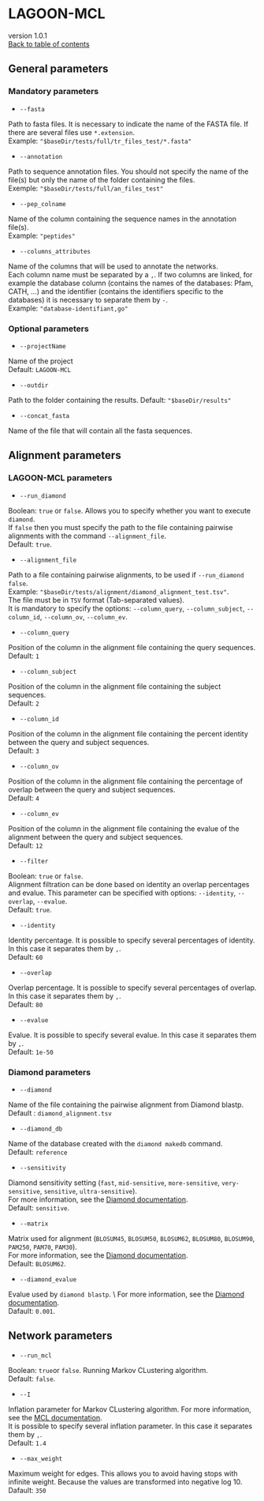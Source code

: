 # LAGOON-MCL

version 1.0.1 \
[Back to table of contents](index.md#table-of-content)

## General parameters

### Mandatory parameters

* `--fasta`

Path to fasta files. It is necessary to indicate the name of the FASTA file. If there are several files use `*.extension`. \
Example: `"$baseDir/tests/full/tr_files_test/*.fasta"`

* `--annotation`

Path to sequence annotation files. You should not specify the name of the file(s) but only the name of the folder containing the files. \
Exemple: `"$baseDir/tests/full/an_files_test"`

* `--pep_colname`

Name of the column containing the sequence names in the annotation file(s). \
Example: `"peptides"`

* `--columns_attributes`

Name of the columns that will be used to annotate the networks. \
Each column name must be separated by a `,`. If two columns are linked, for example the database column (contains the names of the databases: Pfam, CATH, ...) and the identifier (contains the identifiers specific to the databases) it is necessary to separate them by `-`. \
Example: `"database-identifiant,go"`

### Optional parameters

* `--projectName`

Name of the project \
Default: `LAGOON-MCL`

* `--outdir`

Path to the folder containing the results.
Default: `"$baseDir/results"`

* `--concat_fasta`

Name of the file that will contain all the fasta sequences.

## Alignment parameters

### LAGOON-MCL parameters

* `--run_diamond`

Boolean: `true` or `false`. Allows you to specify whether you want to execute `diamond`. \
If `false` then you must specify the path to the file containing pairwise alignments with the command `--alignment_file`. \
Default: `true`.

* `--alignment_file`

Path to a file containing pairwise alignments, to be used if `--run_diamond false`. \
Example: `"$baseDir/tests/alignment/diamond_alignment_test.tsv"`. \
The file must be in `TSV` format (Tab-separated values). \
It is mandatory to specify the options: `--column_query`, `--column_subject`, `--column_id`, `--column_ov`, `--column_ev`. 

* `--column_query`

Position of the column in the alignment file containing the query sequences. \
Default: `1`

* `--column_subject`

Position of the column in the alignment file containing the subject sequences. \
Default: `2`

* `--column_id`

Position of the column in the alignment file containing the percent identity between the query and subject sequences. \
Default: `3`

* `--column_ov`

Position of the column in the alignment file containing the percentage of overlap between the query and subject sequences. \
Default: `4`

* `--column_ev`

Position of the column in the alignment file containing the evalue of the alignment between the query and subject sequences. \
Default: `12`

* `--filter`

Boolean: `true` or `false`. \
Alignment filtration can be done based on identity an overlap percentages and evalue. This parameter can be specified with options: `--identity`, `--overlap`, `--evalue`. \
Default: `true`.

* `--identity`

Identity percentage. It is possible to specify several percentages of identity. In this case it separates them by `,`. \
Default: `60`

* `--overlap` 

Overlap percentage. It is possible to specify several percentages of overlap. In this case it separates them by `,`. \
Default: `80`

* `--evalue`

Evalue. It is possible to specify several evalue. In this case it separates them by `,`. \
Default: `1e-50`

### Diamond parameters

* `--diamond`

Name of the file containing the pairwise alignment from Diamond blastp. \
Default : `diamond_alignment.tsv`

* `--diamond_db`

Name of the database created with the `diamond makedb` command. \
Default: `reference`

* `--sensitivity`

Diamond sensitivity setting (`fast`, `mid-sensitive`, `more-sensitive`, `very-sensitive`, `sensitive`, `ultra-sensitive`). \
For more information, see the [Diamond documentation](https://github.com/bbuchfink/diamond/wiki/3.-Command-line-options#sensitivity-modes). \
Default: `sensitive`. 

* `--matrix`

Matrix used for alignment (`BLOSUM45`, `BLOSUM50`, `BLOSUM62`, `BLOSUM80`, `BLOSUM90`, `PAM250`, `PAM70`, `PAM30`). \
For more information, see the [Diamond documentation](https://github.com/bbuchfink/diamond/wiki/3.-Command-line-options#alignment-options). \
Default: `BLOSUM62`. 

* `--diamond_evalue`

Evalue used by `diamond blastp`. \ 
For more information, see the [Diamond documentation](https://github.com/bbuchfink/diamond/wiki/3.-Command-line-options#output-options). \
Dafault: `0.001`.

## Network parameters

* `--run_mcl`

Boolean: `true`or `false`. Running Markov CLustering algorithm. \
Default: `false`.

* `--I`

Inflation parameter for Markov CLustering algorithm. For more information, see the [MCL documentation](https://micans.org/mcl/). \
It is possible to specify several inflation parameter. In this case it separates them by `,`. \
Default: `1.4`

* `--max_weight`

Maximum weight for edges. This allows you to avoid having stops with infinite weight. Because the values are transformed into negative log 10. \
Dafault: `350`